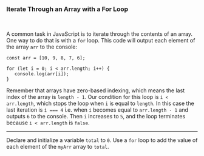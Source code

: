 ### **Iterate Through an Array with a For Loop**

<br>

A common task in JavaScript is to iterate through the contents of an array. One way to do that is with a `for` loop. This code will output each element of the array `arr` to the console:

```
const arr = [10, 9, 8, 7, 6];

for (let i = 0; i < arr.length; i++) {
   console.log(arr[i]);
}
```

Remember that arrays have zero-based indexing, which means the last index of the array is `length - 1`. Our condition for this loop is `i < arr.length`, which stops the loop when `i` is equal to `length`. In this case the last iteration is `i === 4` i.e. when `i` becomes equal to `arr.length - 1` and outputs `6` to the console. Then `i` increases to `5`, and the loop terminates because `i < arr.length` is `false`.

---

Declare and initialize a variable `total` to `0`. Use a `for` loop to add the value of each element of the `myArr` array to `total`.
